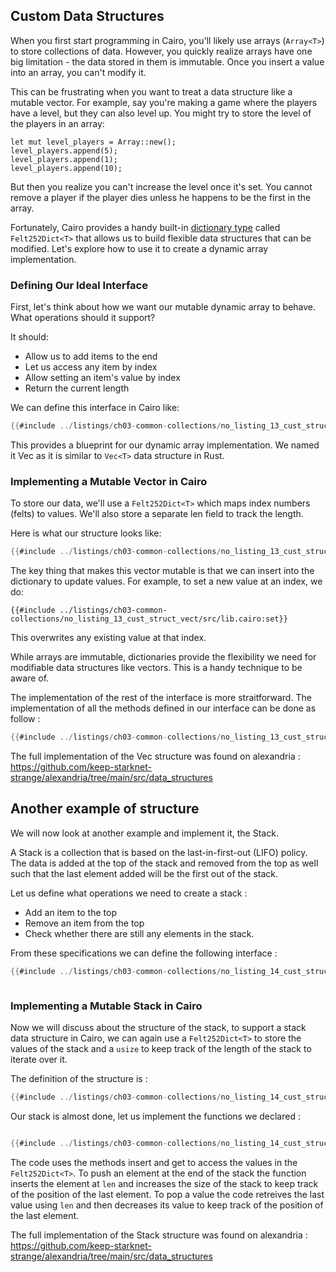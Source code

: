 ## Custom Data Structures

When you first start programming in Cairo, you'll likely use arrays (`Array<T>`) to store collections of data. However, you quickly realize arrays have one big limitation - the data stored in them is immutable. Once you insert a value into an array, you can't modify it.

This can be frustrating when you want to treat a data structure like a mutable vector. For example, say you're making a game where the players have a level, but they can also level up. You might try to store the level of the players in an array:

```rust,noplayground
let mut level_players = Array::new();
level_players.append(5);
level_players.append(1);
level_players.append(10); 
```

But then you realize you can't increase the level once it's set. You cannot remove a player if the player dies unless he happens to be the first in the array.

Fortunately, Cairo provides a handy built-in [dictionary type](https://book.cairo-lang.org/ch03-02-dictionaries.html) called `Felt252Dict<T>` that allows us to build flexible data structures that can be modified. Let's explore how to use it to create a dynamic array implementation.

### Defining Our Ideal Interface 

First, let's think about how we want our mutable dynamic array to behave. What operations should it support?

It should:
- Allow us to add items to the end
- Let us access any item by index 
- Allow setting an item's value by index
- Return the current length


We can define this interface in Cairo like:


```rust
{{#include ../listings/ch03-common-collections/no_listing_13_cust_struct_vect/src/lib.cairo:trait}}
```

This provides a blueprint for our dynamic array implementation. We named it Vec as it is similar to `Vec<T>` data structure in Rust. 

### Implementing a Mutable Vector in Cairo 



To store our data, we'll use a `Felt252Dict<T>` which maps index numbers (felts) to values. We'll also store a separate len field to track the length.

Here is what our structure looks like:
```rust
{{#include ../listings/ch03-common-collections/no_listing_13_cust_struct_vect/src/lib.cairo:struct}}
```
The key thing that makes this vector mutable is that we can insert into the dictionary to update values. For example, to set a new value at an index, we do:

```rust,noplayground
{{#include ../listings/ch03-common-collections/no_listing_13_cust_struct_vect/src/lib.cairo:set}}
```
This overwrites any existing value at that index.

While arrays are immutable, dictionaries provide the flexibility we need for modifiable data structures like vectors. This is a handy technique to be aware of.

The implementation of the rest of the interface is more straitforward. The implementation of all the methods defined in our interface can be done as follow :

```rust
{{#include ../listings/ch03-common-collections/no_listing_13_cust_struct_vect/src/lib.cairo:implem}}
```
The full implementation of the Vec structure was found on alexandria : https://github.com/keep-starknet-strange/alexandria/tree/main/src/data_structures


## Another example of structure



We will now look at another example and implement it, the Stack. 

A Stack is a collection that is based on the last-in-first-out (LIFO) policy. The data is added at the top of the stack and removed from the top as well such that the last element added will be the first out of the stack.

Let us define what operations we need to create a stack :

- Add an item to the top
- Remove an item from the top
- Check whether there are still any elements in the stack.

From these specifications we can define the following interface :

```rust
{{#include ../listings/ch03-common-collections/no_listing_14_cust_struct_stack/src/lib.cairo:trait}}



```

### Implementing a Mutable Stack in Cairo 

Now we will discuss about the structure of the stack, to support a stack data structure in Cairo, we can again use a `Felt252Dict<T>` to store the values of the stack and a `usize` to keep track of the length of the stack to iterate over it.

The definition of the structure is :

```rust
{{#include ../listings/ch03-common-collections/no_listing_14_cust_struct_stack/src/lib.cairo:struct}}

```

Our stack is almost done, let us implement the functions we declared :


```rust

{{#include ../listings/ch03-common-collections/no_listing_14_cust_struct_stack/src/lib.cairo:implem}}


```

The code uses the methods insert and get to access the values in the `Felt252Dict<T>`. To push an element at the end of the stack the function inserts the element at `len` and increases the size of the stack to keep track of the position of the last element. To pop a value the code retreives the last value using `len` and then decreases its value to keep track of the position of the last element.

The full implementation of the Stack structure was found on alexandria : https://github.com/keep-starknet-strange/alexandria/tree/main/src/data_structures

